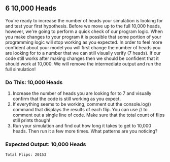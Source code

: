 ## 6 10,000 Heads

You're ready to increase the number of heads your simulation is looking for and test your first hypothesis. Before we move up to the full 10,000 heads, however, we're going to perform a quick check of our program logic. When you make changes to your program it is possible that some portion of your programming logic will stop working as you expected. In order to feel more confident about your model you will first change the number of heads you are looking for to a number that we can still visually verify (7 heads). If our code still works after making changes then we should be confident that it should work at 10,000. We will remove the intermediate output and run the full simulation!

### Do This: 10,000 Heads

1. Increase the number of heads you are looking for to 7 and visually confirm that the code is still working as you expect.
2. If everything seems to be working, comment out the console.log() command that displays the results of each flip. You can use // to comment out a single line of code. Make sure that the total count of flips still prints though!
3. Run your simulation and find out how long it takes to get to 10,000 heads. Then run it a few more times. What patterns are you noticing?

### Expected Output: 10,000 Heads

    Total Flips: 20153
